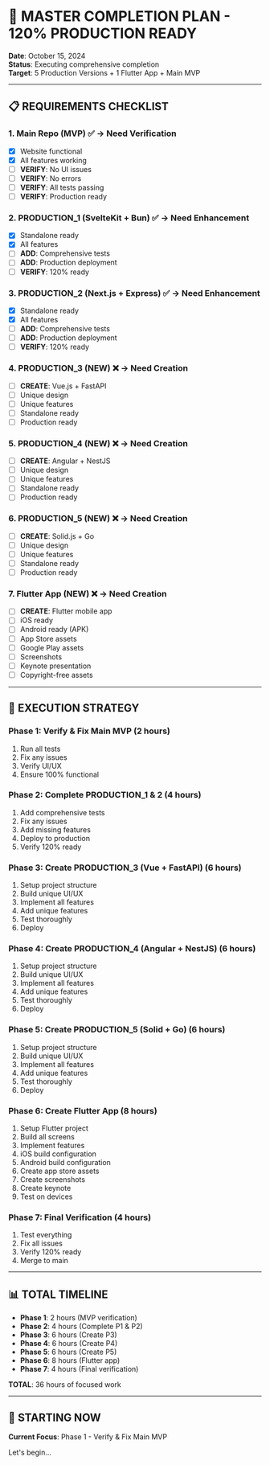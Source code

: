 # 🎯 MASTER COMPLETION PLAN - 120% PRODUCTION READY

**Date**: October 15, 2024  
**Status**: Executing comprehensive completion  
**Target**: 5 Production Versions + 1 Flutter App + Main MVP

---

## 📋 REQUIREMENTS CHECKLIST

### 1. Main Repo (MVP) ✅ → Need Verification
- [x] Website functional
- [x] All features working
- [ ] **VERIFY**: No UI issues
- [ ] **VERIFY**: No errors
- [ ] **VERIFY**: All tests passing
- [ ] **VERIFY**: Production ready

### 2. PRODUCTION_1 (SvelteKit + Bun) ✅ → Need Enhancement
- [x] Standalone ready
- [x] All features
- [ ] **ADD**: Comprehensive tests
- [ ] **ADD**: Production deployment
- [ ] **VERIFY**: 120% ready

### 3. PRODUCTION_2 (Next.js + Express) ✅ → Need Enhancement
- [x] Standalone ready
- [x] All features
- [ ] **ADD**: Comprehensive tests
- [ ] **ADD**: Production deployment
- [ ] **VERIFY**: 120% ready

### 4. PRODUCTION_3 (NEW) ❌ → Need Creation
- [ ] **CREATE**: Vue.js + FastAPI
- [ ] Unique design
- [ ] Unique features
- [ ] Standalone ready
- [ ] Production ready

### 5. PRODUCTION_4 (NEW) ❌ → Need Creation
- [ ] **CREATE**: Angular + NestJS
- [ ] Unique design
- [ ] Unique features
- [ ] Standalone ready
- [ ] Production ready

### 6. PRODUCTION_5 (NEW) ❌ → Need Creation
- [ ] **CREATE**: Solid.js + Go
- [ ] Unique design
- [ ] Unique features
- [ ] Standalone ready
- [ ] Production ready

### 7. Flutter App (NEW) ❌ → Need Creation
- [ ] **CREATE**: Flutter mobile app
- [ ] iOS ready
- [ ] Android ready (APK)
- [ ] App Store assets
- [ ] Google Play assets
- [ ] Screenshots
- [ ] Keynote presentation
- [ ] Copyright-free assets

---

## 🚀 EXECUTION STRATEGY

### Phase 1: Verify & Fix Main MVP (2 hours)
1. Run all tests
2. Fix any issues
3. Verify UI/UX
4. Ensure 100% functional

### Phase 2: Complete PRODUCTION_1 & 2 (4 hours)
1. Add comprehensive tests
2. Fix any issues
3. Add missing features
4. Deploy to production
5. Verify 120% ready

### Phase 3: Create PRODUCTION_3 (Vue + FastAPI) (6 hours)
1. Setup project structure
2. Build unique UI/UX
3. Implement all features
4. Add unique features
5. Test thoroughly
6. Deploy

### Phase 4: Create PRODUCTION_4 (Angular + NestJS) (6 hours)
1. Setup project structure
2. Build unique UI/UX
3. Implement all features
4. Add unique features
5. Test thoroughly
6. Deploy

### Phase 5: Create PRODUCTION_5 (Solid + Go) (6 hours)
1. Setup project structure
2. Build unique UI/UX
3. Implement all features
4. Add unique features
5. Test thoroughly
6. Deploy

### Phase 6: Create Flutter App (8 hours)
1. Setup Flutter project
2. Build all screens
3. Implement features
4. iOS build configuration
5. Android build configuration
6. Create app store assets
7. Create screenshots
8. Create keynote
9. Test on devices

### Phase 7: Final Verification (4 hours)
1. Test everything
2. Fix all issues
3. Verify 120% ready
4. Merge to main

---

## 📊 TOTAL TIMELINE

- **Phase 1**: 2 hours (MVP verification)
- **Phase 2**: 4 hours (Complete P1 & P2)
- **Phase 3**: 6 hours (Create P3)
- **Phase 4**: 6 hours (Create P4)
- **Phase 5**: 6 hours (Create P5)
- **Phase 6**: 8 hours (Flutter app)
- **Phase 7**: 4 hours (Final verification)

**TOTAL**: 36 hours of focused work

---

## 🎯 STARTING NOW

**Current Focus**: Phase 1 - Verify & Fix Main MVP

Let's begin...

